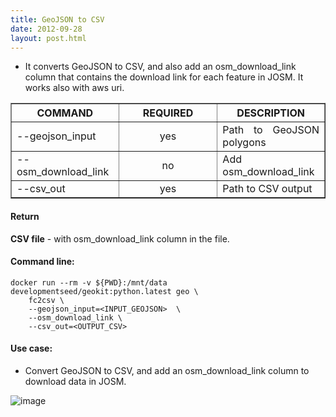 ```yaml
---
title: GeoJSON to CSV
date: 2012-09-28
layout: post.html
---
```


- It converts GeoJSON to CSV, and also add an osm_download_link column that contains the download link for each feature in JOSM. It works also with aws uri.

<table border cellpadding="5">
	<tr>
		<th style="width: 30%;">COMMAND</th> 
        <th style="width: 30%;">REQUIRED</th> 
        <th style="width: 30%;">DESCRIPTION</th>
	</tr>
	<tr>
		<td style="text-align: justify; vertical-align: middle;">--geojson_input</td> 
        <td style="text-align: center; vertical-align: middle;">yes</td>
        <td style="text-align: justify; vertical-align: middle;">Path to GeoJSON polygons</td>
	</tr>
	<tr>
		<td style="text-align: justify; vertical-align: middle;">--osm_download_link</td> 
        <td style="text-align: center; vertical-align: middle;">no</td>
        <td style="text-align: justify; vertical-align: middle;">Add osm_download_link</td>
	</tr>       
	<tr>
		<td style="text-align: justify; vertical-align: middle;">--csv_out</td> 
        <td style="text-align: center; vertical-align: middle;">yes</td>
        <td style="text-align: justify; vertical-align: middle;">Path to CSV output</td>
	</tr>     
</table>

#### Return

**CSV file** - with osm_download_link column in the file.

#### Command line:

```
docker run --rm -v ${PWD}:/mnt/data developmentseed/geokit:python.latest geo \
    fc2csv \
    --geojson_input=<INPUT_GEOJSON>  \
    --osm_download_link \
    --csv_out=<OUTPUT_CSV>
```

#### Use case:

- Convert GeoJSON to CSV, and add an osm_download_link column to download data in JOSM.

![image](https://user-images.githubusercontent.com/19536044/46218645-c6f78680-c30a-11e8-940e-b9bf3a2c8a70.png)
